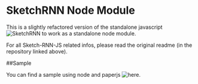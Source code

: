 # SketchRNN Node Module

This is a slightly refactored version of the standalone javascript ![SketchRNN](https://github.com/tensorflow/magenta-demos/tree/master/sketch-rnn-js) to work as a standalone node module.

For all Sketch-RNN-JS related infos, please read the original readme (in the repository linked above).

##Sample

You can find a sample using node and paperjs ![here](https://github.com/mokafolio/SketchRNNNodePaperExample).
